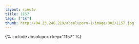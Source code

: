 ```yaml
--- 
layout: sieutv
title: 1157
tags: ["1k"]
thumb: http://94.23.248.219/absoluporn-1/image/002/1157.jpg
---
```

{% include absoluporn key="1157" %} 
